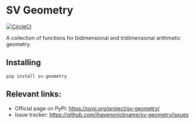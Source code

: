 # SV Geometry

[![CircleCI](https://circleci.com/gh/ihavenonickname/sv-geometry.svg?style=svg)](https://circleci.com/gh/ihavenonickname/sv-geometry)

A collection of functions for bidimensional and tridimensional arithmetic geometry.

## Installing

    pip install sv-geometry

## Relevant links:

* Official page on PyPI: https://pypi.org/project/sv-geometry/
* Issue tracker: https://github.com/ihavenonickname/sv-geometry/issues
